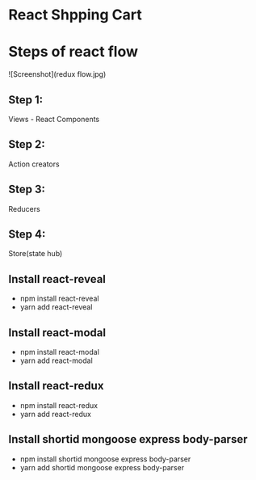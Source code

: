 # React Shpping Cart

# Steps of react flow

![Screenshot](redux flow.jpg)


## Step 1:
Views - React Components

## Step 2:
Action creators

## Step 3:
Reducers

## Step 4:
Store(state hub)


## Install react-reveal
- npm install react-reveal
- yarn add react-reveal

## Install react-modal
- npm install react-modal
- yarn add react-modal

## Install react-redux
- npm install react-redux
- yarn add react-redux

## Install shortid mongoose express body-parser
- npm install shortid mongoose express body-parser
- yarn add shortid mongoose express body-parser